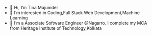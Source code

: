 - 👋 Hi, I’m Tina Majumder
- 👀 I’m interested in Coding,Full Stack Web Development,Machine Learning
- 🌱 I’m a Associate Software Engineer @Nagarro. I complete my MCA from Heritage Institute of Technology,Kolkata

<!---
tinaM17/tinaM17 is a ✨ special ✨ repository because its `README.md` (this file) appears on your GitHub profile.
You can click the Preview link to take a look at your changes.
--->
